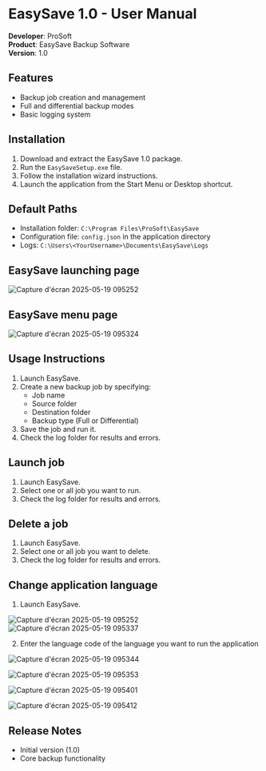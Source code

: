 # EasySave 1.0 - User Manual

**Developer**: ProSoft  
**Product**: EasySave Backup Software  
**Version**: 1.0

## Features

- Backup job creation and management  
- Full and differential backup modes  
- Basic logging system

## Installation

1. Download and extract the EasySave 1.0 package.  
2. Run the `EasySaveSetup.exe` file.  
3. Follow the installation wizard instructions.  
4. Launch the application from the Start Menu or Desktop shortcut.

## Default Paths

- Installation folder: `C:\Program Files\ProSoft\EasySave`  
- Configuration file: `config.json` in the application directory  
- Logs: `C:\Users\<YourUsername>\Documents\EasySave\Logs`

## EasySave launching page

![Capture d'écran 2025-05-19 095252](https://github.com/user-attachments/assets/7804cc34-680c-4e96-a9e6-ad1bbda2a883)

## EasySave menu page

![Capture d'écran 2025-05-19 095324](https://github.com/user-attachments/assets/2604ac6c-ef37-44dc-8a5e-b37aac55e8d3)

## Usage Instructions

1. Launch EasySave.  
2. Create a new backup job by specifying:
   - Job name  
   - Source folder  
   - Destination folder  
   - Backup type (Full or Differential)  
3. Save the job and run it.  
4. Check the log folder for results and errors.

## Launch job

1. Launch EasySave.
2. Select one or all job you want to run.
3. Check the log folder for results and errors.

## Delete a job

1. Launch EasySave.
2. Select one or all job you want to delete.
3. Check the log folder for results and errors.

## Change application language

1. Launch EasySave.

![Capture d'écran 2025-05-19 095252](https://github.com/user-attachments/assets/dbdc2d56-1f6d-4f16-a440-ba3b4e891961)
![Capture d'écran 2025-05-19 095337](https://github.com/user-attachments/assets/d7a2e3cf-95c5-46e3-ae7b-1b971ddc01e0)

2. Enter the language code of the language you want to run the application

![Capture d'écran 2025-05-19 095344](https://github.com/user-attachments/assets/5450c574-6971-4054-a470-9680361d359d)

![Capture d'écran 2025-05-19 095353](https://github.com/user-attachments/assets/598f7043-a6c4-45cb-bcd6-01268031c9da)

![Capture d'écran 2025-05-19 095401](https://github.com/user-attachments/assets/f2a35fa3-8ff2-4e59-b40b-f14ab00abcb2)

![Capture d'écran 2025-05-19 095412](https://github.com/user-attachments/assets/2e2e0bad-6a64-430c-95e3-51bd26abe3cc)

## Release Notes

- Initial version (1.0)  
- Core backup functionality  
